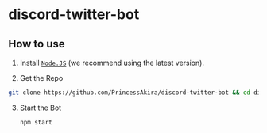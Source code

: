 # discord-twitter-bot

## How to use

1. Install [`Node.JS`](https://nodejs.org/en/download/current/) (we recommend using the latest version).

2. Get the Repo
```sh
git clone https://github.com/PrincessAkira/discord-twitter-bot && cd discord-twitter-bot && npm install -g pm2 && npm install
```

3. Start the Bot
   ```sh
   npm start
   ```
